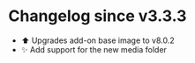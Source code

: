 # Changelog since v3.3.3
- ⬆ Upgrades add-on base image to v8.0.2 
- ✨ Add support for the new media folder 
